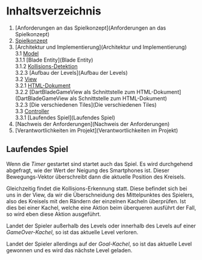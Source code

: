 # Inhaltsverzeichnis

1. [Anforderungen an das Spielkonzept](Anforderungen an das Spielkonzept)
2. [Spielkonzept](Spielkonzept)
3. [Architektur und Implementierung](Architektur und Implementierung)  
   3.1 [Model](Model)  
   3.1.1 [Blade Entity](Blade Entity)  
   3.1.2 [Kollisions-Detektion](Kollisions-Detektion)  
   3.2.3 [Aufbau der Levels](Aufbau der Levels)  
   3.2 [View](View)  
   3.2.1 [HTML-Dokument](HTML-Dokument)  
   3.2.2 [DartBladeGameView als Schnittstelle zum HTML-Dokument](DartBladeGameView als Schnittstelle zum HTML-Dokument)  
   3.2.3 [Die verschiedenen Tiles](Die verschiedenen Tiles)  
   3.3 [Controller](Controller)  
   3.3.1 [Laufendes Spiel](Laufendes Spiel)  
4. [Nachweis der Anforderungen](Nachweis der Anforderungen)
5. [Verantwortlichkeiten im Projekt](Verantwortlichkeiten im Projekt)

## Laufendes Spiel  

Wenn die *Timer* gestartet sind startet auch das Spiel. Es wird durchgehend abgefragt, wie der Wert der Neigung des Smartphones ist. Dieser Bewegungs-Vektor überschreibt dann die aktuelle Position des Kreisels.  

Gleichzeitig findet die Kollisions-Erkennung statt. Diese befindet sich bei uns in der View, da wir die Überschneidung des Mittelpunktes des Spielers, also des Kreisels mit den Rändern der einzelnen Kacheln überprüfen. Ist dies bei einer Kachel, welche eine Aktion beim überqueren ausführt der Fall, so wird eben diese Aktion ausgeführt.

Landet der Spieler außerhalb des Levels oder innerhalb des Levels auf einer *GameOver-Kachel*, so ist das aktuelle Level verloren.  

Landet der Spieler allerdings auf der *Goal-Kachel*, so ist das aktuelle Level gewonnen und es wird das nächste Level geladen.